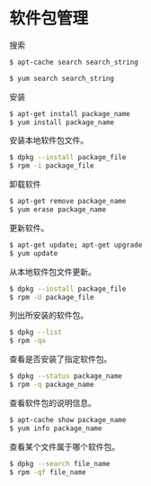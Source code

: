 # 软件包管理

搜索

```bash
$ apt-cache search search_string

$ yum search search_string
```

安装

```bash
$ apt-get install package_name
$ yum install package_name
```

安装本地软件包文件。

```bash
$ dpkg --install package_file
$ rpm -i package_file
```

卸载软件

```bash
$ apt-get remove package_name
$ yum erase package_name
```

更新软件。

```bash
$ apt-get update; apt-get upgrade
$ yum update
```

从本地软件包文件更新。

```bash
$ dpkg --install package_file
$ rpm -U package_file
```

列出所安装的软件包。

```bash
$ dpkg --list
$ rpm -qa
```

查看是否安装了指定软件包。

```bash
$ dpkg --status package_name
$ rpm -q package_name
```

查看软件包的说明信息。

```bash
$ apt-cache show package_name
$ yum info package_name
```

查看某个文件属于哪个软件包。

```bash
$ dpkg --search file_name
$ rpm -qf file_name
```

